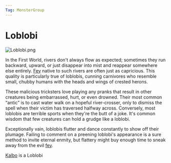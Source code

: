 ```yaml
---
Tag: MonsterGroup
---
```

# Loblobi

![Loblobi.png](questforthefrozenflame/docs/Images/Monsters/Loblobi.png)

In the First World, rivers don't always flow as expected; sometimes they run backward, upward, or just disappear into mist and reappear somewhere else entirely. [Fey](questforthefrozenflame/docs/Backstory/NPCs/Monsters/Fey.md) native to such rivers are often just as capricious. This quality is particularly true of loblobis, cunning carnivores who resemble small, chubby humans with the heads and wings of crested herons.

These malicious tricksters love playing any pranks that result in other creatures being embarrassed, hurt, or even drowned. Their most common “antic” is to cast water walk on a hopeful river-crosser, only to dismiss the spell when their victim has traversed halfway across. Conversely, most loblobis are terrible sports when they're the butt of a joke. It's common wisdom that few creatures can hold a grudge like a loblobi.

Exceptionally vain, loblobis flutter and dance constantly to show off their plumage. Failing to comment on a preening loblobi's appearance is a sure method to invite eternal enmity, but flattery might buy enough time to sneak away from the evil [fey](questforthefrozenflame/docs/Backstory/NPCs/Monsters/Fey.md).

[Kalbo](questforthefrozenflame/docs/Backstory/NPCs/Monsters/Invidivuals/Kalbo.md) is a Loblobi